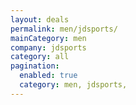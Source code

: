 ```yaml
---
layout: deals
permalink: men/jdsports/
mainCategory: men
company: jdsports
category: all
pagination:
  enabled: true
  category: men, jdsports,
---
```







      

  

